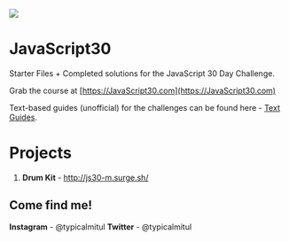 ![](https://javascript30.com/images/JS3-social-share.png)

# JavaScript30

Starter Files + Completed solutions for the JavaScript 30 Day Challenge. 

Grab the course at [https://JavaScript30.com](https://JavaScript30.com)

Text-based guides (unofficial) for the challenges can be found here - [Text Guides](https://github.com/nitishdayal/JavaScript30).

# Projects

1. **Drum Kit** - http://js30-m.surge.sh/


## Come find me!

**Instagram** - @typicalmitul
**Twitter** - @typicalmitul


     
